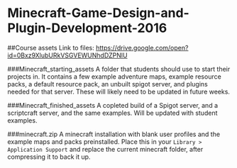 # Minecraft-Game-Design-and-Plugin-Development-2016
##Course assets
Link to files: https://drive.google.com/open?id=0Bxz9XlubURkVSGVEWUNhdDZPNlU

###Minecraft_starting_assets
A folder that students should use to start their projects in. It contains a few example adventure maps, example resource packs, a default resource pack, an unbuilt spigot server, and plugins needed for that server. These will likely need to be updated in future weeks.

###Minecraft_finished_assets
A copleted build of a Spigot server, and a scriptcraft server, and the same examples. Will be updated with student examples.

###minecraft.zip
A minecraft installation with blank user profiles and the example maps and packs preinstalled. Place this in your `Library > Application Support` and replace the current minecraft folder, after compressing it to back it up.
